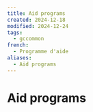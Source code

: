 ```yaml
---
title: Aid programs
created: 2024-12-18
modified: 2024-12-24
tags:
  - gccommon
french:
  - Programme d'aide
aliases:
  - Aid programs
---
```

# Aid programs
